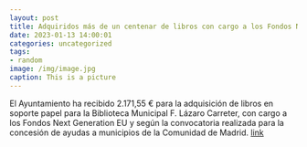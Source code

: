 ```yaml
---
layout: post
title: Adquiridos más de un centenar de libros con cargo a los Fondos Next Generation EU
date: 2023-01-13 14:00:01
categories: uncategorized
tags:
- random
image: /img/image.jpg
caption: This is a picture
---
```

El Ayuntamiento ha recibido 2.171,55 € para la adquisición de libros en soporte papel para la Biblioteca Municipal F. Lázaro Carreter, con cargo a los Fondos Next Generation EU y según la convocatoria realizada para la concesión de ayudas a municipios de la Comunidad de Madrid.    [link](https://www.ayto-villacanada.es/noticias/adquiridos-mas-de-un-centenar-de-libros-con-cargo-a-los-fondos-next-generation-eu/)
